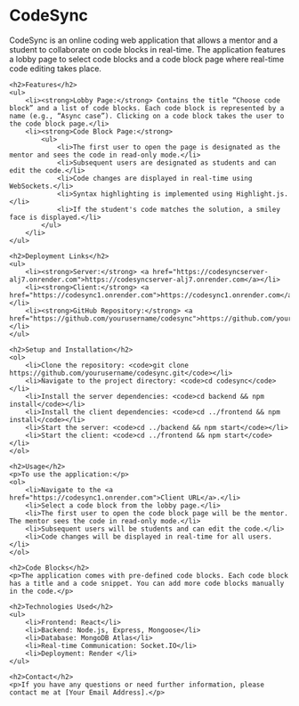 
<body>
    <h1>CodeSync</h1>
    <p>CodeSync is an online coding web application that allows a mentor and a student to collaborate on code blocks in real-time. The application features a lobby page to select code blocks and a code block page where real-time code editing takes place.</p>

    <h2>Features</h2>
    <ul>
        <li><strong>Lobby Page:</strong> Contains the title “Choose code block” and a list of code blocks. Each code block is represented by a name (e.g., “Async case”). Clicking on a code block takes the user to the code block page.</li>
        <li><strong>Code Block Page:</strong>
            <ul>
                <li>The first user to open the page is designated as the mentor and sees the code in read-only mode.</li>
                <li>Subsequent users are designated as students and can edit the code.</li>
                <li>Code changes are displayed in real-time using WebSockets.</li>
                <li>Syntax highlighting is implemented using Highlight.js.</li>
                <li>If the student's code matches the solution, a smiley face is displayed.</li>
            </ul>
        </li>
    </ul>

    <h2>Deployment Links</h2>
    <ul>
        <li><strong>Server:</strong> <a href="https://codesyncserver-alj7.onrender.com">https://codesyncserver-alj7.onrender.com</a></li>
        <li><strong>Client:</strong> <a href="https://codesync1.onrender.com">https://codesync1.onrender.com</a></li>
        <li><strong>GitHub Repository:</strong> <a href="https://github.com/yourusername/codesync">https://github.com/yourusername/codesync</a></li>
    </ul>

    <h2>Setup and Installation</h2>
    <ol>
        <li>Clone the repository: <code>git clone https://github.com/yourusername/codesync.git</code></li>
        <li>Navigate to the project directory: <code>cd codesync</code></li>
        <li>Install the server dependencies: <code>cd backend && npm install</code></li>
        <li>Install the client dependencies: <code>cd ../frontend && npm install</code></li>
        <li>Start the server: <code>cd ../backend && npm start</code></li>
        <li>Start the client: <code>cd ../frontend && npm start</code></li>
    </ol>

    <h2>Usage</h2>
    <p>To use the application:</p>
    <ol>
        <li>Navigate to the <a href="https://codesync1.onrender.com">Client URL</a>.</li>
        <li>Select a code block from the lobby page.</li>
        <li>The first user to open the code block page will be the mentor. The mentor sees the code in read-only mode.</li>
        <li>Subsequent users will be students and can edit the code.</li>
        <li>Code changes will be displayed in real-time for all users.</li>
    </ol>

    <h2>Code Blocks</h2>
    <p>The application comes with pre-defined code blocks. Each code block has a title and a code snippet. You can add more code blocks manually in the code.</p>

    <h2>Technologies Used</h2>
    <ul>
        <li>Frontend: React</li>
        <li>Backend: Node.js, Express, Mongoose</li>
        <li>Database: MongoDB Atlas</li>
        <li>Real-time Communication: Socket.IO</li>
        <li>Deployment: Render </li>
    </ul>

    <h2>Contact</h2>
    <p>If you have any questions or need further information, please contact me at [Your Email Address].</p>
</body>
</html>
